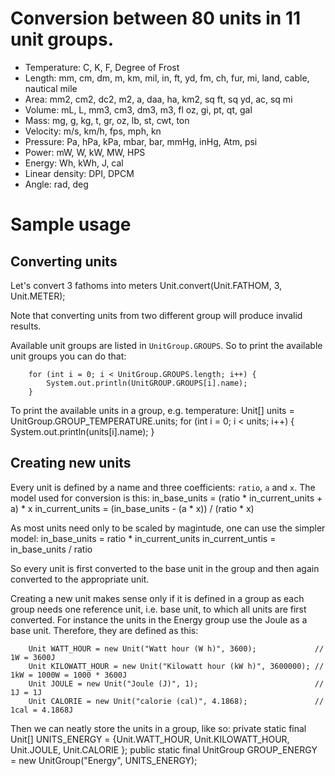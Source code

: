 Conversion between 80 units in 11 unit groups.
==============================================

- Temperature: C, K, F, Degree of Frost
- Length: mm, cm, dm, m, km, mil, in, ft, yd, fm, ch, fur, mi, land, cable, nautical mile
- Area: mm2, cm2, dc2, m2, a, daa, ha, km2, sq ft, sq yd, ac, sq mi
- Volume: mL, L, mm3, cm3, dm3, m3, fl oz, gi, pt, qt, gal
- Mass: mg, g, kg, t, gr, oz, lb, st, cwt, ton
- Velocity: m/s, km/h, fps, mph, kn
- Pressure: Pa, hPa, kPa, mbar, bar, mmHg, inHg, Atm, psi
- Power: mW, W, kW, MW, HPS
- Energy: Wh, kWh, J, cal
- Linear density: DPI, DPCM
- Angle: rad, deg

Sample usage
============

Converting units
----------------

Let's convert 3 fathoms into meters
        Unit.convert(Unit.FATHOM, 3, Unit.METER);

Note that converting units from two different group will produce invalid results.

Available unit groups are listed in `UnitGroup.GROUPS`. So to print the available unit groups you can do that:

		for (int i = 0; i < UnitGroup.GROUPS.length; i++) {
			System.out.println(UnitGROUP.GROUPS[i].name);
		}

To print the available units in a group, e.g. temperature:
		Unit[] units = UnitGroup.GROUP_TEMPERATURE.units;
		for (int i = 0; i < units; i++) {
			System.out.println(units[i].name);
		}

Creating new units
------------------

Every unit is defined by a name and three coefficients: `ratio`, `a` and `x`. The model used for conversion is this:
		in_base_units = (ratio * in_current_units + a) * x
		in_current_units = (in_base_units - (a * x)) / (ratio * x)

As most units need only to be scaled by magintude, one can use the simpler model:
		in_base_units = ratio * in_current_units
		in_current_untis = in_base_units / ratio

So every unit is first converted to the base unit in the group and then again converted to the appropriate unit.

Creating a new unit makes sense only if it is defined in a group as each group needs one reference unit, i.e. base unit, to which all units are first converted. For instance the units in the Energy group use the Joule as a base unit. Therefore, they are defined as this:

		Unit WATT_HOUR = new Unit("Watt hour (W h)", 3600); 			// 1W = 3600J
		Unit KILOWATT_HOUR = new Unit("Kilowatt hour (kW h)", 3600000); // 1kW = 1000W = 1000 * 3600J
		Unit JOULE = new Unit("Joule (J)", 1); 							// 1J = 1J
		Unit CALORIE = new Unit("calorie (cal)", 4.1868); 				// 1cal = 4.1868J

Then we can neatly store the units in a group, like so:
	    private static final Unit[] UNITS_ENERGY = {Unit.WATT_HOUR, Unit.KILOWATT_HOUR, Unit.JOULE, Unit.CALORIE
    };
		public static final UnitGroup GROUP_ENERGY = new UnitGroup("Energy", UNITS_ENERGY);
